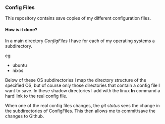 ### Config Files

This repository contains save copies of my different configuration files.

#### How is it done?

In a main directory *ConfigFiles* I have for each of my operating systems a subdirectory.

eg
  * ubuntu
  * nixos

Below of these OS subdirectories I map the directory structure of the specified OS,
but of course only those directories that contain a config file I want to save.
In these shadow directories I add with the linux **ln** command a hard link to the real config file.

When one of the real config files changes, the *git status* sees the change in the 
subdirectories of ConfigFiles. This then allows me to commit/save the changes to Github.
